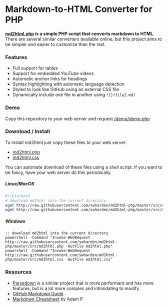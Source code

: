 # Markdown-to-HTML Converter for PHP
**[md2html.php](src/md2html.php) is a simple PHP script that converts markdown to HTML.** There are several similar converters available online, but this project aims to be simpler and easier to customize than the rest. 

### Features
* Full support for tables
* Support for embedded YouTube videos
* Automatic anchor links for headings
* Syntax highlighting with automatic language detection
* Styled to look like GitHub using an external CSS file
* Dynamically include one file in another using `![](file2.md)`

### Demo
Copy this repository to your web server and request [/demo/demo.php](/demo/demo.php)
 
### Download / Install

To install md2html just copy these files to your web server:

* [md2html.php](http://raw.githubusercontent.com/swharden/md2html-php/master/src/md2html.php)
* [md2html.css](http://raw.githubusercontent.com/swharden/md2html-php/master/src/md2html.css)

You can automate download of these files using a shell script. If you want to be fancy, have your web server do this periodically.

##### Linux/MacOS
```bash
#!/bin/bash
# download md2html into the current directory
wget http://raw.githubusercontent.com/swharden/md2html-php/master/src/md2html.php;
wget http://raw.githubusercontent.com/swharden/md2html-php/master/src/md2html.css;
```

##### Windows
```batch
:: download md2html into the current directory
powershell -Command "Invoke-WebRequest http://raw.githubusercontent.com/swharden/md2html-php/master/src/md2html.php -OutFile md2html.php"
powershell -Command "Invoke-WebRequest http://raw.githubusercontent.com/swharden/md2html-php/master/src/md2html.css -OutFile md2html.css"
```

### Resources
* [Parsedown](https://github.com/erusev/parsedown) is a similar project that is more performant and has more features, but is a lot more complex and intimidating to modify.
* [GitHub Markdown Guide](https://guides.github.com/pdfs/markdown-cheatsheet-online.pdf)
* [Markdown Cheatsheet](https://github.com/adam-p/markdown-here/wiki/Markdown-Cheatsheet) by Adam P